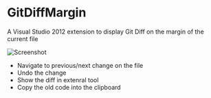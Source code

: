 GitDiffMargin
=============

A Visual Studio 2012 extension to display Git Diff on the margin of the current file

![Screenshot](https://pbs.twimg.com/media/AwJX--wCQAADMR5.jpg:large)

* Navigate to previous/next change on the file
* Undo the change
* Show the diff in extenral tool
* Copy the old code into the clipboard